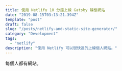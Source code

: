 ```yaml
---
title: 使用 Netlify 10 分鐘上線 Gatsby 靜態網站
date: "2019-08-15T03:13:21.394Z"
template: "post"
draft: false
slug: "/posts/netlify-and-static-site-generator/"
category: "Development"
tags:
  - "netlify"
description: "使用 Netlify 可以很快速的上線個人網站。"
---
```


每個人都有網站。